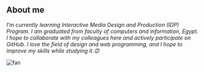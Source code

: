 ## About me
*I’m currently learning Interactive Media Design and Production (IDP) Program.
 I am graduated from faculty of computers and information, Egypt.
 I hope to collaborate with my colleagues here and actively participate on GitHub.
 I love the field of design and web programming, and I hope to improve my skills while studying it.😊*

 ![fan](https://github.com/user-attachments/assets/2d640bc2-a3d5-4c08-8280-79a183a7517f)
